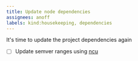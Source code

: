 ```yaml
---
title: Update node dependencies
assignees: anoff
labels: kind:housekeeping, dependencies
---
```

It's time to update the project dependencies again

- [ ] Update semver ranges using [ncu](https://github.com/raineorshine/npm-check-updates)

